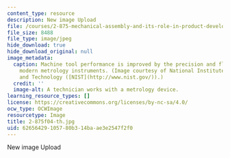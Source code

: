 ```yaml
---
content_type: resource
description: New image Upload
file: /courses/2-875-mechanical-assembly-and-its-role-in-product-development-fall-2004/62656429105780b314baae3e2547f2f0_2-875f04-th.jpg
file_size: 8488
file_type: image/jpeg
hide_download: true
hide_download_original: null
image_metadata:
  caption: Machine tool performance is improved by the precision and flexibility of
    modern metrology instruments. (Image courtesy of National Institute of Standards
    and Technology ([NIST](http://www.nist.gov/)).)
  credit: ''
  image-alt: A technician works with a metrology device.
learning_resource_types: []
license: https://creativecommons.org/licenses/by-nc-sa/4.0/
ocw_type: OCWImage
resourcetype: Image
title: 2-875f04-th.jpg
uid: 62656429-1057-80b3-14ba-ae3e2547f2f0
---
```

New image Upload